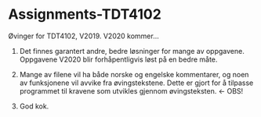 # Assignments-TDT4102
Øvinger for TDT4102, V2019. V2020 kommer...


1) Det finnes garantert andre, bedre løsninger for mange av oppgavene. Oppgavene V2020 blir forhåpentligvis løst på en bedre måte.
 
2) Mange av filene vil ha både norske og engelske kommentarer, og noen av funksjonene vil avvike fra øvingstekstene. Dette er gjort for å tilpasse programmet til kravene som utvikles gjennom øvingsteksten. <- OBS!

3) God kok.
